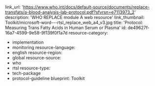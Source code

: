 link_url: 'https://www.who.int/docs/default-source/documents/replace-transfats/a-blood-analysis-lab-protocol.pdf?sfvrsn=e7113973_2'
description: 'WHO REPLACE module A web resource'
link_thumbnail: Toolkit/microsoft-word---rtsl_replace_web_a4_v3.jpg
title: 'Protocol: Measuring Trans Fatty Acids in Human Serum or Plasma'
id: de49627f-16a7-4599-9e58-9f139f0f1a7d
resource-category:
  - implementation
  - monitoring
resource-language:
  - english
resource-region:
  - global
resource-source:
  - who
  - rtsl
resource-type:
  - tech-package
  - protocol-guideline
blueprint: Toolkit
